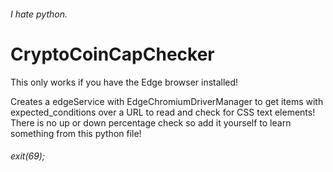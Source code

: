 ###### I hate python. 
# CryptoCoinCapChecker
This only works if you have the Edge browser installed!

Creates a edgeService with EdgeChromiumDriverManager to get items with expected_conditions over a URL
to read and check for CSS text elements! There is no up or down percentage check so add it yourself
to learn something from this python file!

###### exit(69);
